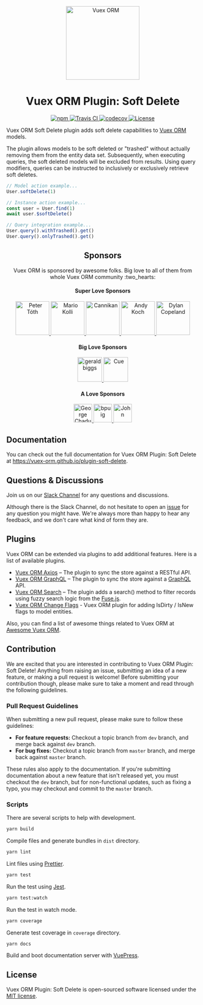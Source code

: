 <p align="center">
  <img width="192" src="https://github.com/vuex-orm/vuex-orm/raw/master/logo-vuex-orm.png" alt="Vuex ORM">
</p>

<h1 align="center">Vuex ORM Plugin: Soft Delete</h1>

<p align="center">
  <a href="https://www.npmjs.com/package/@vuex-orm/plugin-soft-delete">
    <img alt="npm" src="https://img.shields.io/npm/v/@vuex-orm/plugin-soft-delete?color=blue" alt="npm">
  </a>
  <a href="https://travis-ci.org/vuex-orm/plugin-soft-delete">
    <img src="https://travis-ci.org/vuex-orm/plugin-soft-delete.svg?branch=master" alt="Travis CI">
  </a>
  <a href="https://codecov.io/gh/vuex-orm/plugin-soft-delete">
    <img src="https://codecov.io/gh/vuex-orm/plugin-soft-delete/branch/master/graph/badge.svg" alt="codecov">
  </a>
  <a href="https://github.com/vuex-orm/plugin-soft-delete/blob/master/LICENSE.md">
    <img src="https://img.shields.io/npm/l/@vuex-orm/plugin-soft-delete.svg" alt="License">
  </a>
</p>

Vuex ORM Soft Delete plugin adds soft delete capabilities to [Vuex ORM](https://github.com/vuex-orm/vuex-orm) models.

The plugin allows models to be soft deleted or "trashed" without actually removing them from the entity data set. Subsequently, when executing queries, the soft deleted models will be excluded from results. Using query modifiers, queries can be instructed to inclusively or exclusively retrieve soft deletes.

```js
// Model action example...
User.softDelete(1)

// Instance action example...
const user = User.find(1)
await user.$softDelete()

// Query integration example...
User.query().withTrashed().get()
User.query().onlyTrashed().get()
```

<h2 align="center">Sponsors</h2>

<p align="center">Vuex ORM is sponsored by awesome folks. Big love to all of them from whole Vuex ORM community :two_hearts:</p>

<h4 align="center">Super Love Sponsors</h4>

<p align="center">
  <a href="https://github.com/petertoth">
    <img src="https://avatars2.githubusercontent.com/u/3661783?s=460&v=4" alt="Peter Tóth" width="88">
  </a>
  <a href="https://github.com/phaust">
    <img src="https://avatars1.githubusercontent.com/u/2367770?s=460&v=4" alt="Mario Kolli" width="88">
  </a>
  <a href="https://github.com/cannikan">
    <img src="https://avatars2.githubusercontent.com/u/21893904?s=460&v=4" alt="Cannikan" width="88">
  </a>
  <a href="https://github.com/somazx">
    <img src="https://avatars0.githubusercontent.com/u/7306?s=460&v=4" alt="Andy Koch" width="88">
  </a>
  <a href="https://github.com/dylancopeland">
    <img src="https://avatars1.githubusercontent.com/u/99355?s=460&v=4" alt="Dylan Copeland" width="88">
  </a>
</p>

<h4 align="center">Big Love Sponsors</h4>

<p align="center">
  <a href="https://github.com/geraldbiggs">
    <img src="https://avatars1.githubusercontent.com/u/3213608?s=460&v=4" alt="geraldbiggs" width="64">
  </a>
  <a href="https://github.com/cuebit">
    <img src="https://avatars0.githubusercontent.com/u/1493221?s=460&v=4" alt="Cue" width="64">
  </a>
</p>

<h4 align="center">A Love Sponsors</h4>

<p align="center">
  <a href="https://github.com/georgechaduneli">
    <img src="https://avatars1.githubusercontent.com/u/9340753?s=460&v=4" alt="George Chaduneli" width="48">
  </a>
  <a href="https://github.com/bpuig">
    <img src="https://avatars3.githubusercontent.com/u/22938625?s=460&v=4" alt="bpuig" width="48">
  </a>
  <a href="https://github.com/robokozo">
    <img src="https://avatars2.githubusercontent.com/u/1719221?s=400&u=b5739798ee9a3d713f5ca3bd3d6a086c13d229a3&v=4" alt="John" width="48">
  </a>
</p>

## Documentation

You can check out the full documentation for Vuex ORM Plugin: Soft Delete at https://vuex-orm.github.io/plugin-soft-delete.

## Questions & Discussions

Join us on our [Slack Channel](https://join.slack.com/t/vuex-orm/shared_invite/enQtNDQ0NjE3NTgyOTY2LTc1YTI2N2FjMGRlNGNmMzBkMGZlMmYxOTgzYzkzZDM2OTQ3OGExZDRkN2FmMGQ1MGJlOWM1NjU0MmRiN2VhYzQ) for any questions and discussions.

Although there is the Slack Channel, do not hesitate to open an [issue](https://github.com/vuex-orm/plugin-soft-delete/issues) for any question you might have. We're always more than happy to hear any feedback, and we don't care what kind of form they are.

## Plugins

Vuex ORM can be extended via plugins to add additional features. Here is a list of available plugins.

- [Vuex ORM Axios](https://github.com/vuex-orm/plugin-axios) – The plugin to sync the store against a RESTful API.
- [Vuex ORM GraphQL](https://github.com/vuex-orm/plugin-graphql) – The plugin to sync the store against a [GraphQL](https://graphql.org) API.
- [Vuex ORM Search](https://github.com/vuex-orm/plugin-search) – The plugin adds a search() method to filter records using fuzzy search logic from the [Fuse.js](http://fusejs.io).
- [Vuex ORM Change Flags](https://github.com/vuex-orm/plugin-change-flags) - Vuex ORM plugin for adding IsDirty / IsNew flags to model entities.

Also, you can find a list of awesome things related to Vuex ORM at [Awesome Vuex ORM](https://github.com/vuex-orm/awesome-vuex-orm).

## Contribution

We are excited that you are interested in contributing to Vuex ORM Plugin: Soft Delete! Anything from raising an issue, submitting an idea of a new feature, or making a pull request is welcome! Before submitting your contribution though, please make sure to take a moment and read through the following guidelines.

### Pull Request Guidelines

When submitting a new pull request, please make sure to follow these guidelines:

- **For feature requests:** Checkout a topic branch from `dev` branch, and merge back against `dev` branch.
- **For bug fixes:** Checkout a topic branch from `master` branch, and merge back against `master` branch.

These rules also apply to the documentation. If you're submitting documentation about a new feature that isn't released yet, you must checkout the `dev` branch, but for non-functional updates, such as fixing a typo, you may checkout and commit to the `master` branch.

### Scripts

There are several scripts to help with development.

```bash
yarn build
```

Compile files and generate bundles in `dist` directory.

```bash
yarn lint
```

Lint files using [Prettier](https://prettier.io/).

```bash
yarn test
```

Run the test using [Jest](https://jestjs.io/).

```bash
yarn test:watch
```

Run the test in watch mode.

```bash
yarn coverage
```

Generate test coverage in `coverage` directory.

```bash
yarn docs
```

Build and boot documentation server with [VuePress](https://vuepress.vuejs.org/).

## License

Vuex ORM Plugin: Soft Delete is open-sourced software licensed under the [MIT license](./LICENSE).
